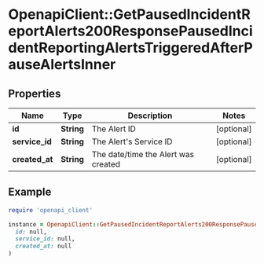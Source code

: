 # OpenapiClient::GetPausedIncidentReportAlerts200ResponsePausedIncidentReportingAlertsTriggeredAfterPauseAlertsInner

## Properties

| Name | Type | Description | Notes |
| ---- | ---- | ----------- | ----- |
| **id** | **String** | The Alert ID | [optional] |
| **service_id** | **String** | The Alert&#39;s Service ID | [optional] |
| **created_at** | **String** | The date/time the Alert was created | [optional] |

## Example

```ruby
require 'openapi_client'

instance = OpenapiClient::GetPausedIncidentReportAlerts200ResponsePausedIncidentReportingAlertsTriggeredAfterPauseAlertsInner.new(
  id: null,
  service_id: null,
  created_at: null
)
```

